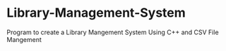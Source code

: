 # Library-Management-System
Program to create a Library Mangement System Using C++ and CSV File Mangement
